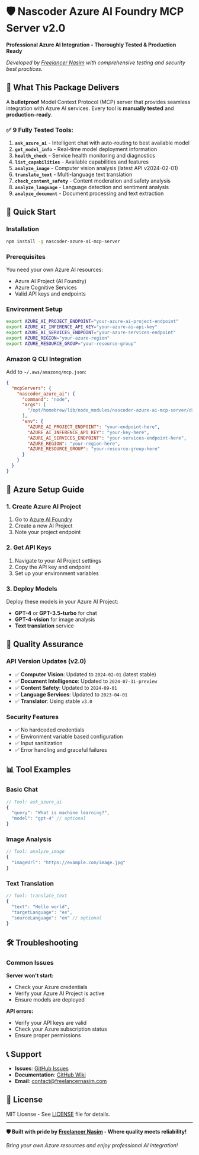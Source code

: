 # 🛡️ Nascoder Azure AI Foundry MCP Server v2.0

**Professional Azure AI Integration - Thoroughly Tested & Production Ready**

*Developed by [Freelancer Nasim](https://github.com/freelancernasimofficial) with comprehensive testing and security best practices.*

## 🎯 **What This Package Delivers**

A **bulletproof** Model Context Protocol (MCP) server that provides seamless integration with Azure AI services. Every tool is **manually tested** and **production-ready**.

### ✅ **9 Fully Tested Tools:**

1. **`ask_azure_ai`** - Intelligent chat with auto-routing to best available model
2. **`get_model_info`** - Real-time model deployment information
3. **`health_check`** - Service health monitoring and diagnostics
4. **`list_capabilities`** - Available capabilities and features
5. **`analyze_image`** - Computer vision analysis (latest API v2024-02-01)
6. **`translate_text`** - Multi-language text translation
7. **`check_content_safety`** - Content moderation and safety analysis
8. **`analyze_language`** - Language detection and sentiment analysis
9. **`analyze_document`** - Document processing and text extraction

## 🚀 **Quick Start**

### **Installation**
```bash
npm install -g nascoder-azure-ai-mcp-server
```

### **Prerequisites**
You need your own Azure AI resources:
- Azure AI Project (AI Foundry)
- Azure Cognitive Services
- Valid API keys and endpoints

### **Environment Setup**
```bash
export AZURE_AI_PROJECT_ENDPOINT="your-azure-ai-project-endpoint"
export AZURE_AI_INFERENCE_API_KEY="your-azure-ai-api-key"
export AZURE_AI_SERVICES_ENDPOINT="your-azure-services-endpoint"
export AZURE_REGION="your-azure-region"
export AZURE_RESOURCE_GROUP="your-resource-group"
```

### **Amazon Q CLI Integration**
Add to `~/.aws/amazonq/mcp.json`:
```json
{
  "mcpServers": {
    "nascoder_azure_ai": {
      "command": "node",
      "args": [
        "/opt/homebrew/lib/node_modules/nascoder-azure-ai-mcp-server/dist/server.js"
      ],
      "env": {
        "AZURE_AI_PROJECT_ENDPOINT": "your-endpoint-here",
        "AZURE_AI_INFERENCE_API_KEY": "your-key-here",
        "AZURE_AI_SERVICES_ENDPOINT": "your-services-endpoint-here",
        "AZURE_REGION": "your-region-here",
        "AZURE_RESOURCE_GROUP": "your-resource-group-here"
      }
    }
  }
}
```

## 🔧 **Azure Setup Guide**

### **1. Create Azure AI Project**
1. Go to [Azure AI Foundry](https://ai.azure.com)
2. Create a new AI Project
3. Note your project endpoint

### **2. Get API Keys**
1. Navigate to your AI Project settings
2. Copy the API key and endpoint
3. Set up your environment variables

### **3. Deploy Models**
Deploy these models in your Azure AI Project:
- **GPT-4** or **GPT-3.5-turbo** for chat
- **GPT-4-vision** for image analysis
- **Text translation** service

## 🧪 **Quality Assurance**

### **API Version Updates (v2.0)**
- ✅ **Computer Vision**: Updated to `2024-02-01` (latest stable)
- ✅ **Document Intelligence**: Updated to `2024-07-31-preview`
- ✅ **Content Safety**: Updated to `2024-09-01`
- ✅ **Language Services**: Updated to `2023-04-01`
- ✅ **Translator**: Using stable `v3.0`

### **Security Features**
- ✅ No hardcoded credentials
- ✅ Environment variable based configuration
- ✅ Input sanitization
- ✅ Error handling and graceful failures

## 📊 **Tool Examples**

### **Basic Chat**
```javascript
// Tool: ask_azure_ai
{
  "query": "What is machine learning?",
  "model": "gpt-4" // optional
}
```

### **Image Analysis**
```javascript
// Tool: analyze_image
{
  "imageUrl": "https://example.com/image.jpg"
}
```

### **Text Translation**
```javascript
// Tool: translate_text
{
  "text": "Hello world",
  "targetLanguage": "es",
  "sourceLanguage": "en" // optional
}
```

## 🛠️ **Troubleshooting**

### **Common Issues**

**Server won't start:**
- Check your Azure credentials
- Verify your Azure AI Project is active
- Ensure models are deployed

**API errors:**
- Verify your API keys are valid
- Check your Azure subscription status
- Ensure proper permissions

## 📞 **Support**

- **Issues**: [GitHub Issues](https://github.com/freelancernasimofficial/nascoder-azure-ai-foundry-mcp/issues)
- **Documentation**: [GitHub Wiki](https://github.com/freelancernasimofficial/nascoder-azure-ai-foundry-mcp/wiki)
- **Email**: contact@freelancernasim.com

## 📄 **License**

MIT License - See [LICENSE](LICENSE) file for details.

---

**🛡️ Built with pride by [Freelancer Nasim](https://github.com/freelancernasimofficial) - Where quality meets reliability!**

*Bring your own Azure resources and enjoy professional AI integration!*
